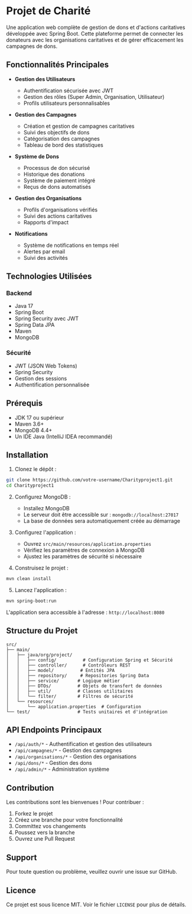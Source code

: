 # Projet de Charité

Une application web complète de gestion de dons et d'actions caritatives développée avec Spring Boot. Cette plateforme permet de connecter les donateurs avec les organisations caritatives et de gérer efficacement les campagnes de dons.

## Fonctionnalités Principales

- **Gestion des Utilisateurs**
  - Authentification sécurisée avec JWT
  - Gestion des rôles (Super Admin, Organisation, Utilisateur)
  - Profils utilisateurs personnalisables

- **Gestion des Campagnes**
  - Création et gestion de campagnes caritatives
  - Suivi des objectifs de dons
  - Catégorisation des campagnes
  - Tableau de bord des statistiques

- **Système de Dons**
  - Processus de don sécurisé
  - Historique des donations
  - Système de paiement intégré
  - Reçus de dons automatisés

- **Gestion des Organisations**
  - Profils d'organisations vérifiés
  - Suivi des actions caritatives
  - Rapports d'impact

- **Notifications**
  - Système de notifications en temps réel
  - Alertes par email
  - Suivi des activités

## Technologies Utilisées

### Backend
- Java 17
- Spring Boot
- Spring Security avec JWT
- Spring Data JPA
- Maven
- MongoDB

### Sécurité
- JWT (JSON Web Tokens)
- Spring Security
- Gestion des sessions
- Authentification personnalisée

## Prérequis

- JDK 17 ou supérieur
- Maven 3.6+
- MongoDB 4.4+
- Un IDE Java (IntelliJ IDEA recommandé)

## Installation

1. Clonez le dépôt :
```bash
git clone https://github.com/votre-username/Charityproject1.git
cd Charityproject1
```

2. Configurez MongoDB :
   - Installez MongoDB
   - Le serveur doit être accessible sur : `mongodb://localhost:27017`
   - La base de données sera automatiquement créée au démarrage

3. Configurez l'application :
   - Ouvrez `src/main/resources/application.properties`
   - Vérifiez les paramètres de connexion à MongoDB
   - Ajustez les paramètres de sécurité si nécessaire

4. Construisez le projet :
```bash
mvn clean install
```

5. Lancez l'application :
```bash
mvn spring-boot:run
```

L'application sera accessible à l'adresse : `http://localhost:8080`

## Structure du Projet

```
src/
├── main/
│   ├── java/org/project/
│   │   ├── config/          # Configuration Spring et Sécurité
│   │   ├── controller/      # Contrôleurs REST
│   │   ├── model/          # Entités JPA
│   │   ├── repository/     # Repositories Spring Data
│   │   ├── service/       # Logique métier
│   │   ├── DTOs/          # Objets de transfert de données
│   │   ├── util/          # Classes utilitaires
│   │   └── filter/        # Filtres de sécurité
│   └── resources/
│       └── application.properties  # Configuration
└── test/                  # Tests unitaires et d'intégration
```

## API Endpoints Principaux

- `/api/auth/*` - Authentification et gestion des utilisateurs
- `/api/campagnes/*` - Gestion des campagnes
- `/api/organisations/*` - Gestion des organisations
- `/api/dons/*` - Gestion des dons
- `/api/admin/*` - Administration système

## Contribution

Les contributions sont les bienvenues ! Pour contribuer :

1. Forkez le projet
2. Créez une branche pour votre fonctionnalité
3. Committez vos changements
4. Poussez vers la branche
5. Ouvrez une Pull Request

## Support

Pour toute question ou problème, veuillez ouvrir une issue sur GitHub.

## Licence

Ce projet est sous licence MIT. Voir le fichier `LICENSE` pour plus de détails.
